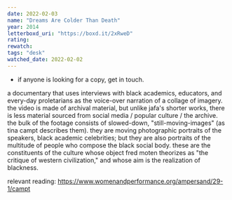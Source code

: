 ```yaml
---
date: 2022-02-03
name: "Dreams Are Colder Than Death"
year: 2014
letterboxd_uri: "https://boxd.it/2xRweD"
rating: 
rewatch: 
tags: "desk"
watched_date: 2022-02-02
---
```


* if anyone is looking for a copy, get in touch.

a documentary that uses interviews with black academics, educators, and every-day proletarians as the voice-over narration of a collage of imagery. the video is made of archival material, but unlike jafa's shorter works, there is less material sourced from social media / popular culture / the archive. the bulk of the footage consists of slowed-down, "still-moving-images" (as tina campt describes them). they are moving photographic portraits of the speakers, black academic celebrities; but they are also portraits of the multitude of people who compose the black social body.  these are the constituents of the culture whose object fred moten theorizes as "the critique of western civilization," and whose aim is the realization of blackness.

relevant reading: https://www.womenandperformance.org/ampersand/29-1/campt
